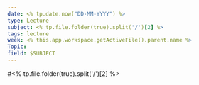 ```yaml
---
date: <% tp.date.now("DD-MM-YYYY") %>
type: Lecture
subject: <% tp.file.folder(true).split('/')[2] %>
tags: lecture
week: <% this.app.workspace.getActiveFile().parent.name %>
Topic: 
field: $SUBJECT
---
```

#<% tp.file.folder(true).split('/')[2] %>

